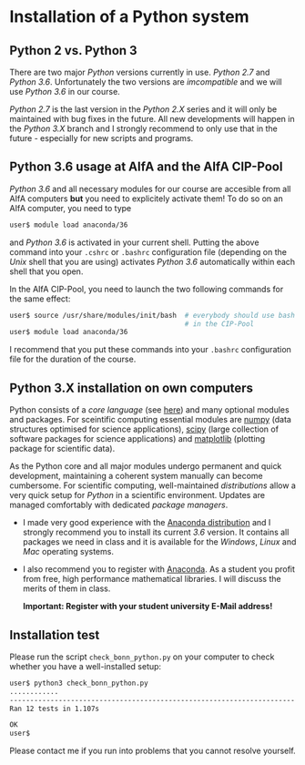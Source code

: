 # Installation of a Python system

## Python 2 vs. Python 3
There are two major *Python* versions currently in use. *Python 2.7* and
*Python 3.6*. Unfortunately the two versions are *imcompatible* and
we will use *Python 3.6* in our course.

*Python 2.7* is the last version in the *Python 2.X* series and it
will only be maintained with bug fixes in the future. All new
developments will happen in the *Python 3.X* branch and I strongly
recommend to only use that in the future - especially for new scripts
and programs.

## Python 3.6 usage at AIfA and the AIfA CIP-Pool
*Python 3.6* and all necessary modules for our course are accesible from all
AIfA computers **but** you need to
explicitely activate them! To do so on an AIfA computer, you need to type

```bash
user$ module load anaconda/36
```

and *Python 3.6* is activated in your current shell. Putting the above command
into your `.cshrc` or `.bashrc` configuration file (depending on the *Unix*
shell that you are using) activates *Python 3.6* automatically within each
shell that you open.

In the AIfA CIP-Pool, you need to launch the two following commands for the
same effect:

```bash
user$ source /usr/share/modules/init/bash  # everybody should use bash
                                           # in the CIP-Pool
user$ module load anaconda/36
```

I recommend that you put these commands into your `.bashrc` configuration file
for the duration of the course.

## Python 3.X installation on own computers
Python consists of a *core language* (see
[here](https://www.python.org/)) and many optional modules and
packages. For sceintific computing essential modules are
[numpy](http://www.numpy.org/) (data structures optimised for science
applications), [scipy](https://www.scipy.org/) (large collection of
software packages for science applications) and
[matplotlib](http://matplotlib.org/) (plotting package for scientific
data).

As the Python core and all major modules undergo permanent and quick
development, maintaining a coherent system manually can become
cumbersome. For scientific computing, well-maintained *distributions*
allow a very quick setup for *Python* in a scientific environment.
Updates are managed comfortably with dedicated *package managers*.

- I made very good experience with the [Anaconda
  distribution](https://www.continuum.io/) and I strongly recommend you
  to install its current *3.6* version. It contains all packages we need in
  class and it is available for the *Windows*, *Linux* and *Mac* operating
  systems.

- I also recommend you to register with [Anaconda](https://anaconda.org/).
  As a student you profit from free, high performance mathematical libraries.
  I will discuss the merits of them in class.

  **Important: Register with your student university E-Mail address!**

## Installation test
Please run the script ```check_bonn_python.py``` on your computer to
check whether you have a well-installed setup:

```bash
user$ python3 check_bonn_python.py
............
----------------------------------------------------------------------
Ran 12 tests in 1.107s

OK
user$
```
Please contact me if you run into problems that you cannot resolve yourself.
